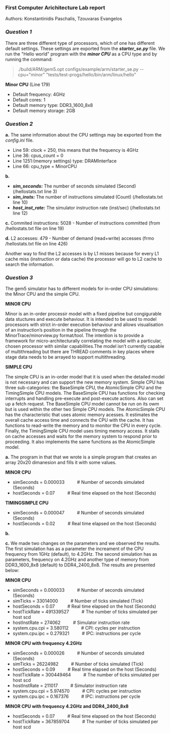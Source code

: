 ### First Computer Arichitecture Lab report

Authors: Konstantinidis Paschalis, Tzouvaras Evangelos

### **_Question 1_**

There are three different type of processors, which of one has different default settings. These settings are exported from the **_starter_se.py_** file. We run the "Hello world" program with the **_minor CPU_** as a CPU type and by running the command: 

>./build/ARM/gem5.opt configs/example/arm/starter_se.py --cpu="minor" "tests/test-progs/hello/bin/arm/linux/hello"

**Minor CPU** (Line 179)
* Default frequency: 4GHz
* Default cores: 1
* Default memory type: DDR3_1600_8x8
* Default memory storage: 2GB

### **_Question 2_**

**a.** The same information  about the CPU settings may be exported from the _config.ini_ file.
  * Line 59: clock = 250, this means that the frequency is 4GHz
  * Line 36: cpus_count = 0
  * Line 1251:(memory settings) type: DRAMInterface
  * Line 66: cpu_type = MinorCPU

**b.** 
   * **_sim_seconds:_** The number of seconds simulated (Second) (/hellostats.txt line 3)
   * **_sim_insts:_** The number of instructions simulated (Count) (/hellostats.txt line 10)
   * **_host_inst_rate:_** The simulator instruction rate (inst/sec) (/hellostats.txt line 12)

**c.** Commited instructions: 5028 - Number of instructions committed (from /hellostats.txt file on line 19)

**d.** L2 accesses: 479 - Number of demand (read+write) accesses (frmo /hellostats.txt file on line 426) 

Another way to find the L2 accesses is by L1 misses because for every L1 cache miss (instruction or data cache) the processor will go to L2 cache to search the information.

### **_Question 3_**

The gem5 simulator has to different models for in-order CPU simulations: the Minor CPU and the simple CPU.

 **MINOR CPU**
 
  Minor is an in-order processir model with a fixed pipeline but congigurable data stuctures and execute behaviour. It is intended to be used to model processors with strict in-order execution behaviour and allows visualisation of an instruction’s position in the pipeline through the MinorTrace/minorview.py format/tool. 
The intention is to provide a framework for micro-architecturally correlating the model with a particular, chosen processor with similar capabilities.The model isn’t currently capable of multithreading but there are THREAD comments in key places where stage data needs to be arrayed to support multithreading.

**SIMPLE CPU**

 The simple CPU is an in-order model that it is used when the detailed model is not necessary and can support the new memory system. Simple CPU has three sub-categories: the BaseSimple CPU, the AtomicSimple CPU and the TimingSimple CPU models. The BaseSimple CPU has functions for checking interrupts and handling pre-execute and post-execute actions. Also can set up a fetch request. The BaseSimple CPU model cannot be run on its owm but is used  within the other two Simple CPU models. The AtomicSimple CPU has the characteristic that uses atomic memory acesses. It estimates the overall cache access time and connects the CPU with the cache. It has functions to read-write the memory and to monitor the CPU in every cycle. Finally, the TimingSimple CPU model uses timing memory access. It stalls on cache accesses and waits for the memory system to respond prior to proceeding. It also implements the same functions as the AtomicSimple model.

**a.** The program in that that we wrote is a simple program that creates an array 20x20 dimanesion and fills it with some values.

**MINOR CPU**
* simSeconds = 0.000033  &emsp; &emsp;     # Number of seconds simulated (Seconds)
* hostSeconds = 0.07 &emsp; &emsp;       # Real time elapsed on the host (Seconds)

**TIMINGSIMPLE CPU**
* simSeconds = 0.000047  &emsp; &emsp;   # Number of seconds simulated (Seconds)
* hostSeconds = 0.02   &emsp; &emsp;     # Real time elapsed on the host (Seconds)

**b.**


**c.**
We made two changes on the parameters and we observed the results. The first simulation has as a parameter the increament of the CPU frequency from 1GHz (default), to 4.2GHz. The second simulation has as parameters, frequency on 4.2GHz and another type of memory from DDR3_1600_8x8 (default) to DDR4_2400_8x8. The results are presented below:

**MINOR CPU**
* simSeconds = 0.000033  &emsp; &emsp;   # Number of seconds simulated (Seconds)
* simTicks = 33014000    &emsp; &emsp;   # Number of ticks simulated (Tick)
* hostSeconds = 0.07     &emsp; &emsp;   # Real time elapsed on the host (Seconds)
* hostTickRate = 491339527 &emsp; &emsp; # The number of ticks simulated per host scd
* hostInstRate = 274062    &emsp; &emsp; # Simulator instruction rate
* system.cpu.cpi = 3.580112 &emsp; &emsp; # CPI: cycles per instruction
* system.cpu.ipc = 0.279321 &emsp; &emsp; # IPC: instructions per cycle

**MINOR CPU with frequency 4.2GHz**
* simSeconds = 0.000026    &emsp; &emsp;  # Number of seconds simulated (Seconds)
* simTicks = 26224982      &emsp; &emsp;  # Number of ticks simulated (Tick)
* hostSeconds = 0.09       &emsp; &emsp;  # Real time elapsed on the host (Seconds)
* hostTickRate = 300449464  &emsp; &emsp; # The number of ticks simulated per host scd
* hostInstRate = 211017    &emsp; &emsp;  # Simulator instruction rate
* system.cpu.cpi = 5.974570 &emsp; &emsp; # CPI: cycles per instruction
* system.cpu.ipc = 0.167376 &emsp; &emsp; # IPC: instructions per cycle

**MINOR CPU with frequency 4.2GHz and DDR4_2400_8x8**
* hostSeconds = 0.07      &emsp; &emsp;   # Real time elapsed on the host (Seconds)
* hostTickRate = 367859704    &emsp; &emsp;   # The number of ticks simulated per host scd




